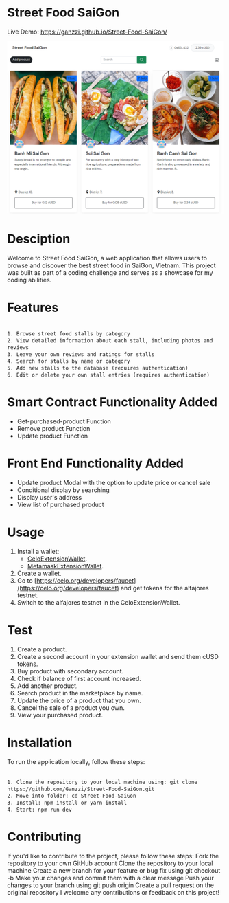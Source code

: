 # Street Food SaiGon

Live Demo: https://ganzzi.github.io/Street-Food-SaiGon/

![Alt text](./img/Screenshot.png "Optional title")

# Desciption

Welcome to Street Food SaiGon, a web application that allows users to browse and discover the best street food in SaiGon, Vietnam. This project was built as part of a coding challenge and serves as a showcase for my coding abilities.

# Features

```

1. Browse street food stalls by category
2. View detailed information about each stall, including photos and reviews
3. Leave your own reviews and ratings for stalls
4. Search for stalls by name or category
5. Add new stalls to the database (requires authentication)
6. Edit or delete your own stall entries (requires authentication)

```

# Smart Contract Functionality Added

- Get-purchased-product Function
- Remove product Function
- Update product Function

# Front End Functionality Added

- Update product Modal with the option to update price or cancel sale
- Conditional display by searching
- Display user's address
- View list of purchased product

# Usage

1. Install a wallet:
   - [CeloExtensionWallet](https://chrome.google.com/webstore/detail/celoextensionwallet/kkilomkmpmkbdnfelcpgckmpcaemjcdh?hl=en).
   - [MetamaskExtensionWallet](https://chrome.google.com/webstore/detail/metamask/nkbihfbeogaeaoehlefnkodbefgpgknn?hl=en).
2. Create a wallet.
3. Go to [https://celo.org/developers/faucet](https://celo.org/developers/faucet) and get tokens for the alfajores testnet.
4. Switch to the alfajores testnet in the CeloExtensionWallet.

# Test

1. Create a product.
2. Create a second account in your extension wallet and send them cUSD tokens.
3. Buy product with secondary account.
4. Check if balance of first account increased.
5. Add another product.
6. Search product in the marketplace by name.
7. Update the price of a product that you own.
8. Cancel the sale of a product you own.
9. View your purchased product.

# Installation

To run the application locally, follow these steps:

```

1. Clone the repository to your local machine using: git clone https://github.com/Ganzzi/Street-Food-SaiGon.git
2. Move into folder: cd Street-Food-SaiGon
3. Install: npm install or yarn install
4. Start: npm run dev

```

# Contributing

If you'd like to contribute to the project, please follow these steps:
Fork the repository to your own GitHub account
Clone the repository to your local machine
Create a new branch for your feature or bug fix using git checkout -b <branch-name>
Make your changes and commit them with a clear message
Push your changes to your branch using git push origin <branch-name>
Create a pull request on the original repository
I welcome any contributions or feedback on this project!
